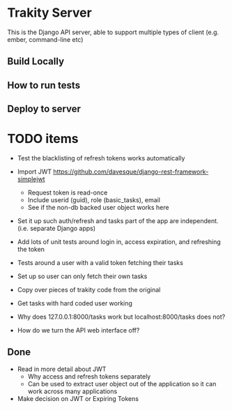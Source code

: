 # Trakity Server
This is the Django API server, able to support multiple types of client (e.g. ember, command-line etc)

## Build Locally

## How to run tests

## Deploy to server

# TODO items
* Test the blacklisting of refresh tokens works automatically
* Import JWT https://github.com/davesque/django-rest-framework-simplejwt
  * Request token is read-once
  * Include userid (guid), role (basic_tasks), email
  * See if the non-db backed user object works here
  
* Set it up such auth/refresh and tasks part of the app are independent. (i.e. separate Django apps)
* Add lots of unit tests around login in, access expiration, and refreshing the token
* Tests around a user with a valid token fetching their tasks

* Set up so user can only fetch their own tasks
* Copy over pieces of trakity code from the original
* Get tasks with hard coded user working
* Why does 127.0.0.1:8000/tasks work but localhost:8000/tasks does not?
* How do we turn the API web interface off?

## Done
* Read in more detail about JWT
  * Why access and refresh tokens separately
  * Can be used to extract user object out of the application so it can work across many applications
* Make decision on JWT or Expiring Tokens

